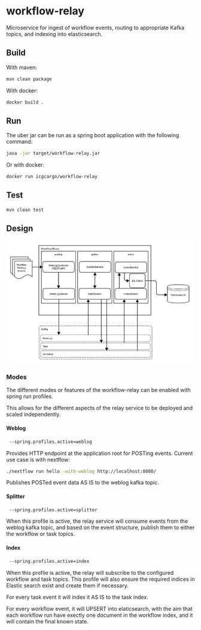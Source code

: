 # workflow-relay
Microservice for ingest of workflow events, routing to appropriate Kafka topics, and indexing into elasticsearch. 


## Build

With maven:
```bash
mvn clean package
```

With docker:
```bash 
docker build .
```

## Run

The uber jar can be run as a spring boot application with the following command:
```bash
java -jar target/workflow-relay.jar
```
Or with docker:
```bash
docker run icgcargo/workflow-relay
```

## Test

```bash
mvn clean test
```

## Design

![Design Diagram](docs/design.png)

### Modes
The different modes or features of the workflow-relay can be enabled with spring run profiles.

This allows for the different aspects of the relay service to be deployed and scaled independently. 

#### Weblog
```bash
 --spring.profiles.active=weblog
```

Provides HTTP endpoint at the application root for POSTing events. Current use case is with nextflow:
```bash
./nextflow run hello -with-weblog http://localhost:8080/
```
Publishes POSTed event data AS IS to the weblog kafka topic. 

#### Splitter
```bash
 --spring.profiles.active=splitter
```
When this profile is active, the relay service will consume events from the weblog kafka topic, and based on the event structure,
 publish them to either the workflow or task topics. 


#### Index
```bash
 --spring.profiles.active=index
```
When this profile is active, the relay will subscribe to the configured workflow and task topics.
This profile will also ensure the required indices in Elastic search exist and create them if necessary. 

For every task event it will index it AS IS to the task index. 

For every workflow event, it will UPSERT into elaticsearch, with the aim that each workflow run have exectly one document in the workflow index, and it will contain the final known state. 